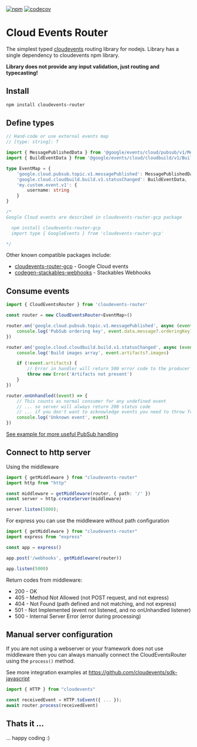 [![npm](https://img.shields.io/npm/v/cloudevents-router?label=cloudevents-router&logo=npm)](https://www.npmjs.com/package/cloudevents-router)
[![codecov](https://codecov.io/gh/stackables/cloudevents-router/branch/main/graph/badge.svg?token=ynUW2JLulr)](https://codecov.io/gh/stackables/cloudevents-router)

# Cloud Events Router

The simplest typed  [cloudevents](https://github.com/cloudevents/sdk-javascript) routing library for nodejs. Library has a single dependency to cloudevents npm library.

**Library does not provide any input validation, just routing and typecasting!**

## Install

```bash
npm install cloudevents-router
```

## Define types

```typescript
// Hand-code or use external events map
// [type: string]: T

import { MessagePublishedData } from '@google/events/cloud/pubsub/v1/MessagePublishedData';
import { BuildEventData } from '@google/events/cloud/cloudbuild/v1/BuildEventData';

type EventMap = {
    'google.cloud.pubsub.topic.v1.messagePublished': MessagePublishedData
    'google.cloud.cloudbuild.build.v1.statusChanged': BuildEventData,
    'my.custom.event.v1': {
        username: string
    }
}

/*
Google Cloud events are described in cloudevents-router-gcp package

  npm install cloudevents-router-gcp
  import type { GoogleEvents } from 'cloudevents-router-gcp'

*/
```

Other known compatible packages include:

 - [cloudevents-router-gcp](https://github.com/stackables/cloudevents-router-gcp) - Google Cloud events
 - [codegen-stackables-webhooks](https://github.com/stackables/codegen-stackables-webhooks) - Stackables Webhooks

## Consume events

```typescript
import { CloudEventsRouter } from 'cloudevents-router'

const router = new CloudEventsRouter<EventMap>()

router.on('google.cloud.pubsub.topic.v1.messagePublished', async (event) => {
    console.log('PubSub ordering key', event.data.message?.orderingKey)
})

router.on('google.cloud.cloudbuild.build.v1.statusChanged', async (event) => {
    console.log('Build images array', event.artifacts?.images)

    if (!event.artifacts) {
        // Error in handler will return 500 error code to the producer
        throw new Error('Artifacts not present')
    }
})

router.onUnhandled((event) => {
    // This counts as normal consumer for any undefined event
    // ... so server will always return 200 status code
    // ... if you don't want to acknowledge events you need to throw from this handler
    console.log('Unknown event', event)
})
```

[See example for more useful PubSub handling](https://github.com/stackables/cloudevents-router/blob/main/test/republish.test.ts)

## Connect to http server

Using the middleware

```typescript
import { getMiddleware } from "cloudevents-router"
import http from "http"

const middleware = getMiddleware(router, { path: '/' })
const server = http.createServer(middleware)

server.listen(5000);
```

For express you can use the middleware without path configuration

```typescript
import { getMiddleware } from "cloudevents-router"
import express from "express"

const app = express()

app.post('/webhooks', getMiddleware(router))

app.listen(5000)
```

Return codes from middleware:

- 200 - OK
- 405 - Method Not Allowed (not POST request, and not express)
- 404 - Not Found (path defined and not matching, and not express)
- 501 - Not Implemented (event not listened, and no onUnhandled listener)
- 500 - Internal Server Error (error during processing)

## Manual server configuration

If you are not using a webserver or your framework does not use middleware then you can always manually connect the CloudEventsRouter using the `process()` method. 

See more integration examples at https://github.com/cloudevents/sdk-javascript

```typescript
import { HTTP } from "cloudevents"

const receivedEvent = HTTP.toEvent({ ... });
await router.process(receivedEvent)
```

## Thats it ...

... happy coding :)

